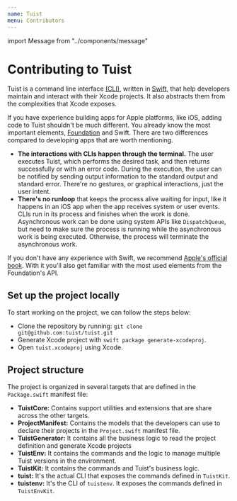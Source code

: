 ```yaml
---
name: Tuist
menu: Contributors
---
```


import Message from "../components/message"

# Contributing to Tuist

Tuist is a command line interface [(CLI)](https://en.wikipedia.org/wiki/Command-line_interface),
written in [Swift](https://www.apple.com/de/swift/),
that help developers maintain and interact with their Xcode projects.
It also abstracts them from the complexities that Xcode exposes.

If you have experience building apps for Apple platforms,
like iOS,
adding code to Tuist shouldn't be much different.
You already know the most important elements,
[Foundation](https://developer.apple.com/documentation/foundation) and Swift. There are two differences compared to developing apps that are worth mentioning.

- **The interactions with CLIs happen through the terminal.**
  The user executes Tuist,
  which performs the desired task,
  and then returns successfully or with an error code.
  During the execution,
  the user can be notified by sending output information to the standard output and standard error.
  There're no gestures, or graphical interactions,
  just the user intent.
- **There's no runloop** that keeps the process alive waiting for input,
  like it happens in an iOS app when the app receives system or user events.
  CLIs run in its process and finishes when the work is done.
  Asynchronous work can be done using system APIs like `DispatchQueue`,
  but need to make sure the process is running while the asynchronous work is being executed.
  Otherwise,
  the process will terminate the asynchronous work.

If you don't have any experience with Swift,
we recommend [Apple's official book](https://docs.swift.org/swift-book/).
With it you'll also get familiar with the most used elements from the Foundation's API.

## Set up the project locally

To start working on the project, we can follow the steps below:

- Clone the repository by running: `git clone git@github.com:tuist/tuist.git`
- Generate Xcode project with `swift package generate-xcodeproj`.
- Open `tuist.xcodeproj` using Xcode.

<Message info title="Xcode" description="Xcode needs to be installed in your system. If not, you can install it from the macOS App Store. After the installation, open it once to accept some licenses and install some additional components."/>

## Project structure

The project is organized in several targets that are defined in the `Package.swift` manifest file:

- **TuistCore:** Contains support utilities and extensions that are share across the other targets.
- **ProjectManifest:** Contains the models that the developers can use to declare their projects in the `Project.swift` manifest file.
- **TuistGenerator:** It contains all the business logic to read the project definition and generate Xcode projects
- **TuistEnv:** It contains the commands and the logic to manage multiple Tuist versions in the environment.
- **TuistKit:** It contains the commands and Tuist's business logic.
- **tuist:** It's the actual CLI that exposes the commands defined in `TuistKit`.
- **tuistenv:** It's the CLI of `tuistenv`. It exposes the commands defined in `TuistEnvKit`.

<Message info title="Package.swift" description="The Package.swift file declares the structure of our project (a Swift package) and the Swift Package Manager uses it to generate the Xcode project and provide us with a set of commands to interact with it, like 'swift build'"/>
<Message info title="Tests" description="The targets have an associated target that contains the tests. They are named with the same name suffixed with 'Tests'"/>
